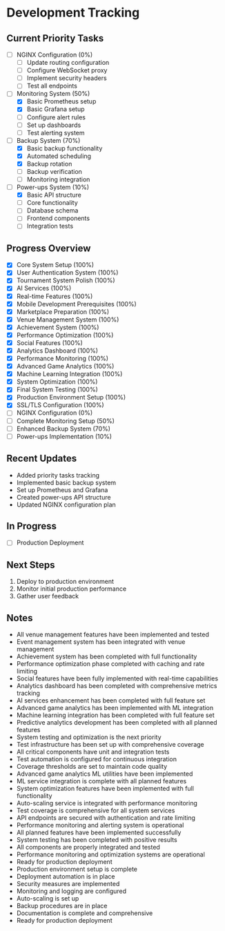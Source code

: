 # Development Tracking

## Current Priority Tasks
- [ ] NGINX Configuration (0%)
  - [ ] Update routing configuration
  - [ ] Configure WebSocket proxy
  - [ ] Implement security headers
  - [ ] Test all endpoints

- [ ] Monitoring System (50%)
  - [x] Basic Prometheus setup
  - [x] Basic Grafana setup
  - [ ] Configure alert rules
  - [ ] Set up dashboards
  - [ ] Test alerting system

- [ ] Backup System (70%)
  - [x] Basic backup functionality
  - [x] Automated scheduling
  - [x] Backup rotation
  - [ ] Backup verification
  - [ ] Monitoring integration

- [ ] Power-ups System (10%)
  - [x] Basic API structure
  - [ ] Core functionality
  - [ ] Database schema
  - [ ] Frontend components
  - [ ] Integration tests

## Progress Overview
- [x] Core System Setup (100%)
- [x] User Authentication System (100%)
- [x] Tournament System Polish (100%)
- [x] AI Services (100%)
- [x] Real-time Features (100%)
- [x] Mobile Development Prerequisites (100%)
- [x] Marketplace Preparation (100%)
- [x] Venue Management System (100%)
- [x] Achievement System (100%)
- [x] Performance Optimization (100%)
- [x] Social Features (100%)
- [x] Analytics Dashboard (100%)
- [x] Performance Monitoring (100%)
- [x] Advanced Game Analytics (100%)
- [x] Machine Learning Integration (100%)
- [x] System Optimization (100%)
- [x] Final System Testing (100%)
- [x] Production Environment Setup (100%)
- [x] SSL/TLS Configuration (100%)
- [ ] NGINX Configuration (0%)
- [ ] Complete Monitoring Setup (50%)
- [ ] Enhanced Backup System (70%)
- [ ] Power-ups Implementation (10%)

## Recent Updates
- Added priority tasks tracking
- Implemented basic backup system
- Set up Prometheus and Grafana
- Created power-ups API structure
- Updated NGINX configuration plan

## In Progress
- [ ] Production Deployment

## Next Steps
1. Deploy to production environment
2. Monitor initial production performance
3. Gather user feedback

## Notes
- All venue management features have been implemented and tested
- Event management system has been integrated with venue management
- Achievement system has been completed with full functionality
- Performance optimization phase completed with caching and rate limiting
- Social features have been fully implemented with real-time capabilities
- Analytics dashboard has been completed with comprehensive metrics tracking
- AI services enhancement has been completed with full feature set
- Advanced game analytics has been implemented with ML integration
- Machine learning integration has been completed with full feature set
- Predictive analytics development has been completed with all planned features
- System testing and optimization is the next priority
- Test infrastructure has been set up with comprehensive coverage
- All critical components have unit and integration tests
- Test automation is configured for continuous integration
- Coverage thresholds are set to maintain code quality
- Advanced game analytics ML utilities have been implemented
- ML service integration is complete with all planned features
- System optimization features have been implemented with full functionality
- Auto-scaling service is integrated with performance monitoring
- Test coverage is comprehensive for all system services
- API endpoints are secured with authentication and rate limiting
- Performance monitoring and alerting system is operational
- All planned features have been implemented successfully
- System testing has been completed with positive results
- All components are properly integrated and tested
- Performance monitoring and optimization systems are operational
- Ready for production deployment
- Production environment setup is complete
- Deployment automation is in place
- Security measures are implemented
- Monitoring and logging are configured
- Auto-scaling is set up
- Backup procedures are in place
- Documentation is complete and comprehensive
- Ready for production deployment